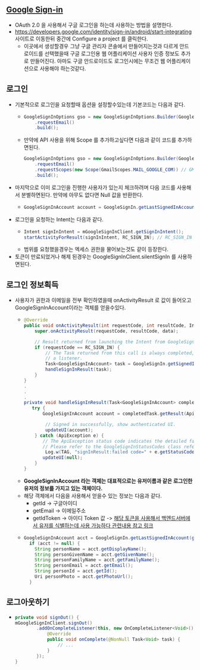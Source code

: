 [Google Sign-in](https://developers.google.com/identity/sign-in/android/sign-in)
---
* OAuth 2.0 을 사용해서 구글 로그인을 하는데 사용하는 방법을 설명한다.
* https://developers.google.com/identity/sign-in/android/start-integrating 사이트로 이동한뒤 중간에 Configure a project 를 클릭한다.
  * 이곳에서 생성할경우 그냥 구글 관리자 콘솔에서 만들어지는것과 다르게 안드로이드를 선택했을때 구글 로그인용 웹 어플리케이션 사용자 인증 정보도 추가로 만들어진다.
  아마도 구글 안드로이드도 로그인시에는 무조건 웹 어플리케이션으로 사용해야 하는것같다.


로그인
---
* 기본적으로 로그인을 요청할때 옵션을 설정할수있는데 기본코드는 다음과 같다.
  * ```java
    GoogleSignInOptions gso = new GoogleSignInOptions.Builder(GoogleSignInOptions.DEFAULT_SIGN_IN)
        .requestEmail()
        .build();
  * 만약에 API 사용을 위해 Scope 를 추가하고싶다면 다음과 같이 코드를 추가하면된다.
    ```java
    GoogleSignInOptions gso = new GoogleSignInOptions.Builder(GoogleSignInOptions.DEFAULT_SIGN_IN)
        .requestEmail()
        .requestScopes(new Scope(GmailScopes.MAIL_GOOGLE_COM)) // GMAIL SCOPE
        .build();
* 마지막으로 이미 로그인을 진행한 사용자가 있는지 체크하려며 다음 코드를 사용해서 분별하면된다.
만약에 아무도 없다면 Null 값을 반환한다.
  * ```java
    GoogleSignInAccount account = GoogleSignIn.getLastSignedInAccount(this);
* 로그인을 요청하는 Intent는 다음과 같다.
  * ```java
    Intent signInIntent = mGoogleSignInClient.getSignInIntent();
    startActivityForResult(signInIntent, RC_SIGN_IN); // RC_SIGN_IN 은 resultcode값 상수 생성  
  * 범위를 요청했을경우는 엑세스 권한을 물어보는것도 같이 등장한다.
* 토큰이 만료되었거나 해제 된경우는 GoogleSignInClient.silentSignIn 를 사용하면된다.

로그인 정보흭득
---
* 사용자가 권한과 이메일을 전부 확인하였을때 onActivityResult 로 값이 들어오고 GoogleSignInAccount이라는 객체를 얻을수있다.
  * ```java
    @Override
    public void onActivityResult(int requestCode, int resultCode, Intent data) {
        super.onActivityResult(requestCode, resultCode, data);

        // Result returned from launching the Intent from GoogleSignInClient.getSignInIntent(...);
        if (requestCode == RC_SIGN_IN) {
            // The Task returned from this call is always completed, no need to attach
            // a listener.
            Task<GoogleSignInAccount> task = GoogleSignIn.getSignedInAccountFromIntent(data);
            handleSignInResult(task);
        }
    }
    .
    .
    .
    private void handleSignInResult(Task<GoogleSignInAccount> completedTask) {
       try {
           GoogleSignInAccount account = completedTask.getResult(ApiException.class);

            // Signed in successfully, show authenticated UI.
            updateUI(account);
        } catch (ApiException e) {
           // The ApiException status code indicates the detailed failure reason.
           // Please refer to the GoogleSignInStatusCodes class reference for more information.
            Log.w(TAG, "signInResult:failed code=" + e.getStatusCode());
           updateUI(null);
        }
    }
  * **GoogleSignInAccount 라는 객체는 대표적으로는 유저이름과 같은 로그인한 유저의 정보를 가지고 있는 객체이다.**
  * 해당 객체에서 다음을 사용해서 얻을수 있는 정보는 다음과 같다.
    * getId -> 구글아이디
    * getEmail -> 이메일주소
    * getIdToken -> 아이디 Token 값 -> [해당 토큰을 사용해서 백엔드서버에서 유저를 식별하는데 사용 가능하다 관련내용 참고 링크](https://developers.google.com/identity/sign-in/android/backend-auth)
  * ```java
    GoogleSignInAccount acct = GoogleSignIn.getLastSignedInAccount(getActivity());
      if (acct != null) {
        String personName = acct.getDisplayName();
        String personGivenName = acct.getGivenName();
        String personFamilyName = acct.getFamilyName();
        String personEmail = acct.getEmail();
        String personId = acct.getId();
        Uri personPhoto = acct.getPhotoUrl();
      }

로그아웃하기
---
* ```java
  private void signOut() {
  mGoogleSignInClient.signOut()
          .addOnCompleteListener(this, new OnCompleteListener<Void>() {
              @Override
              public void onComplete(@NonNull Task<Void> task) {
                  // ...
              }
          });
  }
